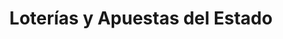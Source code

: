 ---
title: "Loterías y Apuestas del Estado"
url: /madrid/loterias-y-apuestas-del-estado-calle-del-general-margallo/
shop: lotería
---